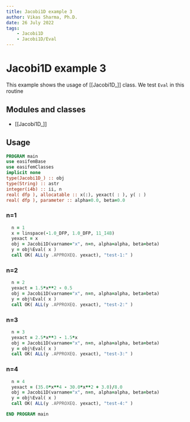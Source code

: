 ```yaml
---
title: Jacobi1D example 3
author: Vikas Sharma, Ph.D.
date: 26 July 2022
tags:
    - Jacobi1D
    - Jacobi1D/Eval
---
```


# Jacobi1D example 3

This example shows the usage of [[Jacobi1D_]] class. We test `Eval` in this routine

## Modules and classes

- [[Jacobi1D_]]

## Usage

```fortran
PROGRAM main
use easifemBase
use easifemClasses
implicit none
type(Jacobi1D_) :: obj
type(String) :: astr
integer(i4b) :: ii, n
real( dfp ), allocatable :: x(:), yexact( : ), y( : )
real( dfp ), parameter :: alpha=0.0, beta=0.0
```

### n=1

```fortran
  n = 1
  x = linspace(-1.0_DFP, 1.0_DFP, 11_I4B)
  yexact = x
  obj = Jacobi1D(varname="x", n=n, alpha=alpha, beta=beta)
  y = obj%Eval( x )
  call OK( ALL(y .APPROXEQ. yexact), "test-1:" )
```

### n=2

```fortran
  n = 2
  yexact = 1.5*x**2 - 0.5
  obj = Jacobi1D(varname="x", n=n, alpha=alpha, beta=beta)
  y = obj%Eval( x )
  call OK( ALL(y .APPROXEQ. yexact), "test-2:" )
```

### n=3

```fortran
  n = 3
  yexact = 2.5*x**3 - 1.5*x
  obj = Jacobi1D(varname="x", n=n, alpha=alpha, beta=beta)
  y = obj%Eval( x )
  call OK( ALL(y .APPROXEQ. yexact), "test-3:" )
```

### n=4

```fortran
  n = 4
  yexact = (35.0*x**4 - 30.0*x**2 + 3.0)/8.0
  obj = Jacobi1D(varname="x", n=n, alpha=alpha, beta=beta)
  y = obj%Eval( x )
  call OK( ALL(y .APPROXEQ. yexact), "test-4:" )
```

```fortran
END PROGRAM main
```
